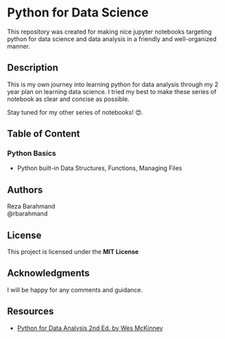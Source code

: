 # Python for Data Science

This repository was created for making nice jupyter notebooks targeting python for data science and data analysis in a friendly and well-organized manner.

## Description

This is my own journey into learning python for data analysis through my 2 year plan on learning data science. I tried my best to make these series of notebook as clear and concise as possible.

Stay tuned for my other series of notebooks! 😍.

## Table of Content

### Python Basics

- Python built-in Data Structures, Functions, Managing Files

## Authors

Reza Barahmand\
@rbarahmand

## License

This project is licensed under the **MIT License**

## Acknowledgments

I will be happy for any comments and guidance.

## Resources 

- [Python for Data Analysis 2nd Ed. by Wes McKinney](https://www.amazon.com/Python-Data-Analysis-Wrangling-IPython/dp/1491957662/ref=asc_df_1491957662/?tag=hyprod-20&linkCode=df0&hvadid=312140868236&hvpos=&hvnetw=g&hvrand=14074460653822855009&hvpone=&hvptwo=&hvqmt=&hvdev=c&hvdvcmdl=&hvlocint=&hvlocphy=1018145&hvtargid=pla-396828636441&psc=1) 